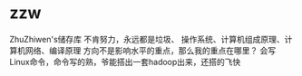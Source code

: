 # zzw
ZhuZhiwen's储存库
不肯努力，永远都是垃圾、
操作系统、计算机组成原理、计算机网络、编译原理
方向不是影响水平的重点，那么我的重点在哪里？
会写Linux命令，命令写的熟，爷能搭出一套hadoop出来，还搭的飞快

